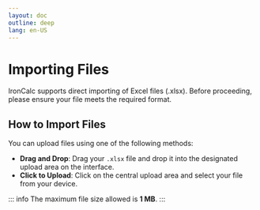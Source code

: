 ```yaml
---
layout: doc
outline: deep
lang: en-US
---
```


# Importing Files

IronCalc supports direct importing of Excel files (.xlsx). Before proceeding, please ensure your file meets the required format.

## How to Import Files

You can upload files using one of the following methods:

- **Drag and Drop**: Drag your `.xlsx` file and drop it into the designated upload area on the interface.
- **Click to Upload**: Click on the central upload area and select your file from your device.

::: info
The maximum file size allowed is **1 MB**.
:::
